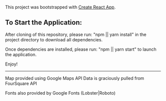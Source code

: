This project was bootstrapped with [Create React App](https://github.com/facebook/create-react-app).

## To Start the Application:

After cloning of this repository, please run: "npm || yarn install" in the project directory to download all dependencies.

Once dependencies are installed, please run: "npm || yarn start" to launch the application.

Enjoy!

---

Map provided using Google Maps API
Data is graciously pulled from FourSquare API

Fonts also provided by Google Fonts (Lobster|Roboto)
